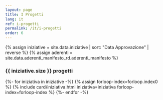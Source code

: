 ```yaml
---
layout: page
title: I Progetti
lang: it
ref: i-progetti
permalink: /it/i-progetti
order: 6
---
```


{% assign iniziative = site.data.iniziative | sort: "Data Approvazione" | reverse %}
{% assign aderenti = site.data.aderenti_manifesto_rd.aderenti_manifesto %}

<div class="iniziative-aderenti container mt-4 mb-4">
  <div class="row">
    <div class="col col-lg-10 small">
      <h3 class="mt-2 mb-3">{{ iniziative.size }} progetti </h3>
    </div>
    <div class="col-12">
      <div class="row">
        {%- for iniziativa in iniziative  -%}
        {% assign forloop-index=forloop.index0 %}
        {% include card/iniziativa.html iniziativa=iniziativa forloop-index=forloop-index %}
        {%- endfor -%}
      </div>
    </div>
  </div>
</div>